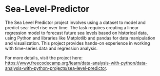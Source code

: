 # Sea-Level-Predictor

The Sea Level Predictor project involves using a dataset to model and predict sea-level rise over time. The task requires creating a linear regression model to forecast future sea levels based on historical data, using Python and libraries like Matplotlib and pandas for data manipulation and visualization. This project provides hands-on experience in working with time-series data and regression analysis.

For more details, visit the project here: https://www.freecodecamp.org/learn/data-analysis-with-python/data-analysis-with-python-projects/sea-level-predictor.
